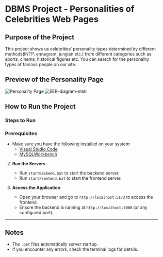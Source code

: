 # DBMS Project - Personalities of Celebrities Web Pages

## Purpose of the Project
This project shows us celebrities‘ personality types determined by different methods(INTP, ennegram, jungian etc.) from different categories such as sports, cinema, historical figures etc. You can search for the personality types of famous people on our site. 

## Preview of the Personality Page
![Personality Page](https://github.com/user-attachments/assets/b55dde96-4673-4c2e-a385-b2f31cd4c8a0)
![EER-diagram-mbti](https://github.com/user-attachments/assets/66981bdd-61bf-4f3c-a19b-0f624281c041)


## How to Run the Project

### Steps to Run

### Prerequisites
- Make sure you have the following installed on your system:
  - [Visual Studio Code](https://code.visualstudio.com/)
  - [MySQLWorkbench](https://dev.mysql.com/downloads/workbench/)

2. **Run the Servers**:
   - Run `startBackend.bat` to start the backend server.
   - Run `startFrontend.bat` to start the frontend server.

3. **Access the Application**:
   - Open your browser and go to `http://localhost:5173` to access the frontend.
   - Ensure the backend is running at `http://localhost:4000` (or any configured port).

---

## Notes
- The `.bat` files automatically server startup.
- If you encounter any errors, check the terminal logs for details.
